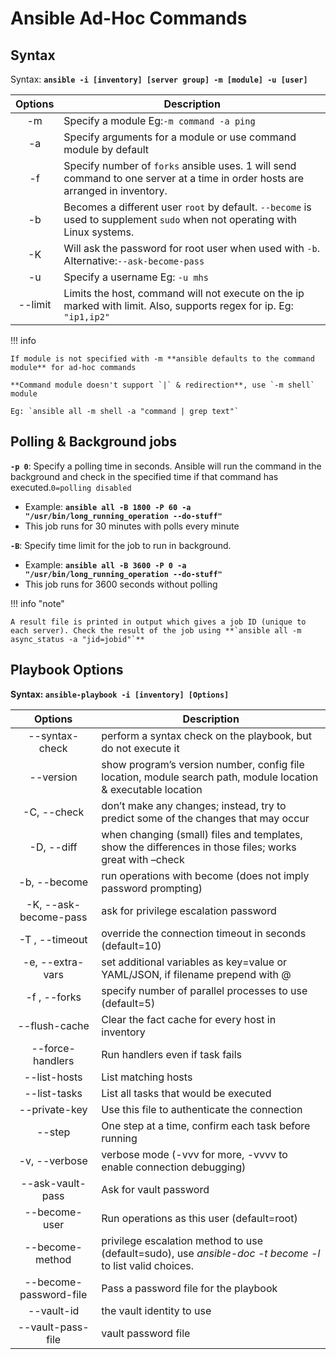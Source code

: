 # Ansible Ad-Hoc Commands

## Syntax

Syntax: **`ansible -i [inventory] [server group] -m [module] -u [user]`**

| Options | Description                                                                                                                   |
| :-----: | ----------------------------------------------------------------------------------------------------------------------------- |
|    -m   | Specify a module Eg:`-m command -a ping`                                                                                      |
|    -a   | Specify arguments for a module or use command module by default                                                               |
|    -f   | Specify number of `forks` ansible uses. 1 will send command to one server at a time in order hosts are arranged in inventory. |
|    -b   | Becomes a different user `root` by default. `--become` is used to supplement `sudo` when not operating with Linux systems.    |
|    -K   | Will ask the password for root user when used with `-b`. Alternative:`--ask-become-pass`                                      |
|    -u   | Specify a username Eg: `-u mhs`                                                                                               |
| --limit | Limits the host, command will not execute on the ip marked with limit. Also, supports regex for ip. Eg: `"ip1,ip2"`           |

!!! info
    
    If module is not specified with -m **ansible defaults to the command module** for ad-hoc commands

    **Command module doesn't support `|` & redirection**, use `-m shell` module

    Eg: `ansible all -m shell -a "command | grep text"`

## Polling & Background jobs

**`-p 0`**:  Specify a polling time in seconds. Ansible will run the command in the background and check in the specified time if that command has executed.`0=polling disabled`

* Example: **`ansible all -B 1800 -P 60 -a "/usr/bin/long_running_operation --do-stuff"`**
* This job runs for 30 minutes with polls every minute

**`-B`**: Specify time limit for the job to run in background.

* Example: **`ansible all -B 3600 -P 0 -a "/usr/bin/long_running_operation --do-stuff"`**
* This job runs for 3600 seconds without polling

!!! info "note"

    A result file is printed in output which gives a job ID (unique to each server). Check the result of the job using **`ansible all -m async_status -a "jid=jobid"`**


## Playbook Options

**Syntax: `ansible-playbook -i [inventory] [Options]`**

|         Options        | Description                                                                                                    |
| :--------------------: | -------------------------------------------------------------------------------------------------------------- |
|     --syntax-check     | perform a syntax check on the playbook, but do not execute it                                                  |
|        --version       | show program’s version number, config file location, module search path, module location & executable location |
|       -C, --check      | don’t make any changes; instead, try to predict some of the changes that may occur                             |
|       -D, --diff       | when changing (small) files and templates, show the differences in those files; works great with –check        |
|      -b, --become      | run operations with become (does not imply password prompting)                                                 |
|  -K, --ask-become-pass | ask for privilege escalation password                                                                          |
|     -T , --timeout     | override the connection timeout in seconds (default=10)                                                        |
|    -e, --extra-vars    | set additional variables as key=value or YAML/JSON, if filename prepend with @                                 |
|      -f , --forks      | specify number of parallel processes to use (default=5)                                                        |
|      --flush-cache     | Clear the fact cache for every host in inventory                                                               |
|    --force-handlers    | Run handlers even if task fails                                                                                |
|      --list-hosts      | List matching hosts                                                                                            |
|      --list-tasks      | List all tasks that would be executed                                                                          |
|      --private-key     | Use this file to authenticate the connection                                                                   |
|         --step         | One step at a time, confirm each task before running                                                           |
|      -v, --verbose     | verbose mode (-vvv for more, -vvvv to enable connection debugging)                                             |
|    --ask-vault-pass    | Ask for vault password                                                                                         |
|      --become-user     | Run operations as this user (default=root)                                                                     |
|     --become-method    | privilege escalation method to use (default=sudo), use _ansible-doc -t become -l_ to list valid choices.       |
| --become-password-file | Pass a password file for the playbook                                                                          |
|       --vault-id       | the vault identity to use                                                                                      |
|    --vault-pass-file   | vault password file                                                                                            |
